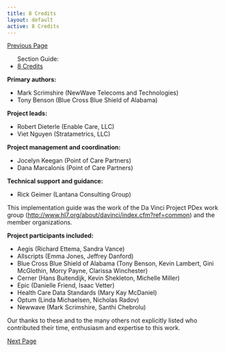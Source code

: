 ```yaml
---
title: 8 Credits
layout: default
active: 8 Credits
---
```


[Previous Page](7_Member-Authorized_OAuth2_Exchange.html)

<ul id="markdown-toc">
	Section Guide:
  <li><a href="./8_Credits.html" id="markdown-toc-credits">8 Credits</a></li>
</ul>

**Primary authors:**
* Mark Scrimshire (NewWave Telecoms and Technologies)
* Tony Benson (Blue Cross Blue Shield of Alabama)

**Project leads:**

* Robert Dieterle (Enable Care, LLC)
* Viet Nguyen (Stratametrics, LLC)

**Project management and coordination:**
* Jocelyn Keegan (Point of Care Partners)
* Dana Marcalonis (Point of Care Partners)

**Technical support and guidance:**
* Rick Geimer (Lantana Consulting Group)

This implementation guide was the work of the Da Vinci Project PDex work group (http://www.hl7.org/about/davinci/index.cfm?ref=common) and the member organizations.

**Project participants included:**
* Aegis (Richard Ettema, Sandra Vance)
* Allscripts (Emma Jones, Jeffrey Danford)
* Blue Cross Blue Shield of Alabama (Tony Benson, Kevin Lambert, Gini McGlothin, Morry Payne, Clarissa Winchester)
* Cerner (Hans Buitendijk, Kevin Shekleton, Michelle Miller)
* Epic (Danielle Friend, Isaac Vetter)
* Health Care Data Standards (Mary Kay McDaniel)
* Optum (Linda Michaelsen, Nicholas Radov)
* Newwave (Mark Scrimshire, Santhi Chebrolu)

Our thanks to these and to the many others not explicitly listed who contributed their time, enthusiasm and expertise to this work.


[Next Page](capstatements.html)